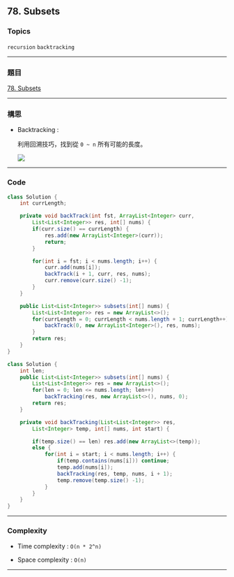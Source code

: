 ## 78. Subsets

### Topics

`recursion` `backtracking`

---

### 題目

[78. Subsets](https://leetcode.com/problems/subsets/)

---

### 構思

- Backtracking :
  
  利用回溯技巧，找到從 `0 ~ n` 所有可能的長度。
  
  ![](C:\Users\User\AppData\Roaming\marktext\images\2022-11-07-20-38-34-image.png)

---

### Code

```java
class Solution {
    int currLength;

    private void backTrack(int fst, ArrayList<Integer> curr, 
        List<List<Integer>> res, int[] nums) {
        if(curr.size() == currLength) {
            res.add(new ArrayList<Integer>(curr));
            return;
        }

        for(int i = fst; i < nums.length; i++) {
            curr.add(nums[i]);
            backTrack(i + 1, curr, res, nums);
            curr.remove(curr.size() -1);
        }
    }

    public List<List<Integer>> subsets(int[] nums) {
        List<List<Integer>> res = new ArrayList<>();
        for(currLength = 0; currLength < nums.length + 1; currLength++) {
            backTrack(0, new ArrayList<Integer>(), res, nums);
        }
        return res;
    }
}
```

```java
class Solution {
    int len;
    public List<List<Integer>> subsets(int[] nums) {
        List<List<Integer>> res = new ArrayList<>();
        for(len = 0; len <= nums.length; len++)
            backTracking(res, new ArrayList<>(), nums, 0);
        return res;
    }

    private void backTracking(List<List<Integer>> res, 
        List<Integer> temp, int[] nums, int start) {

        if(temp.size() == len) res.add(new ArrayList<>(temp));
        else {
            for(int i = start; i < nums.length; i++) {
                if(temp.contains(nums[i])) continue;
                temp.add(nums[i]);
                backTracking(res, temp, nums, i + 1);
                temp.remove(temp.size() -1);
            }            
        }
    }
}
```

---

### Complexity

- Time complexity : `O(n * 2^n)`

- Space complexity : `O(n)`

---
